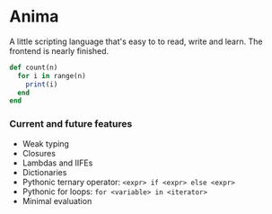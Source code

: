# Anima

A little scripting language that's easy to to read, write and learn. The frontend is nearly finished.


```ruby
def count(n)
  for i in range(n)
    print(i)
  end
end
```

### Current and future features

* Weak typing
* Closures
* Lambdas and IIFEs
* Dictionaries
* Pythonic ternary operator: `<expr> if <expr> else <expr>`
* Pythonic for loops: `for <variable> in <iterator>`
* Minimal evaluation
